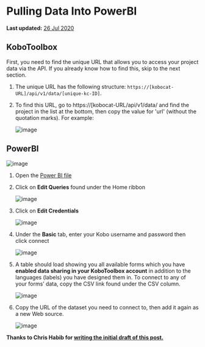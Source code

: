 # Pulling Data Into PowerBI

**Last updated:**
<a href="https://github.com/kobotoolbox/docs/blob/fa795c837113831e27d30295deb0ddbc83647144/source/pulling_data_into_powerbi.md" class="reference">26
Jul 2020</a>

## KoboToolbox

First, you need to find the unique URL that allows you to access your project
data via the API. If you already know how to find this, skip to the next
section.

1. The unique URL has the following structure:
   `https://[kobocat-URL]/api/v1/data/[unique-kc-ID]`.

2. To find this URL, go to https://[kobocat-URL/api/v1/data/ and find the
   project in the list at the bottom, then copy the value for 'url' (without the
   quotation marks). For example:

    ![image](/images/pulling_data_into_powerbi/kobo_url.png)

## PowerBI

![image](/images/pulling_data_into_powerbi/powerbi.gif)

1. Open the
   [Power BI file](https://drive.google.com/file/d/1kYUnVjXIU5zFK-Yn43dPqARy-3L8N7xr/view)

2. Click on **Edit Queries** found under the Home ribbon

    ![image](/images/pulling_data_into_powerbi/edit_queries.jpg)

3. Click on **Edit Credentials**

    ![image](/images/pulling_data_into_powerbi/edit_credentials.jpg)

4. Under the **Basic** tab, enter your Kobo username and password then click
   connect

    ![image](/images/pulling_data_into_powerbi/login.jpg)

5. A table should load showing you all available forms which you have **enabled
   data sharing in your KoboToolbox account** in addition to the languages
   (labels) you have designed them in. To connect to any of your forms’ data,
   copy the CSV link found under the CSV column.

    ![image](/images/pulling_data_into_powerbi/csv.jpg)

6. Copy the URL of the dataset you need to connect to, then add it again as a
   new Web source.

    ![image](/images/pulling_data_into_powerbi/url.gif)

**Thanks to Chris Habib for
[writing the initial draft of this post.](https://groups.google.com/forum/#!searchin/kobo-users/Re$3A$20Connecting$20Power$20BI$20to$20KoBo%7Csort:date/kobo-users/K-Iyo7A914E/qy47nkCJCwAJ)**
